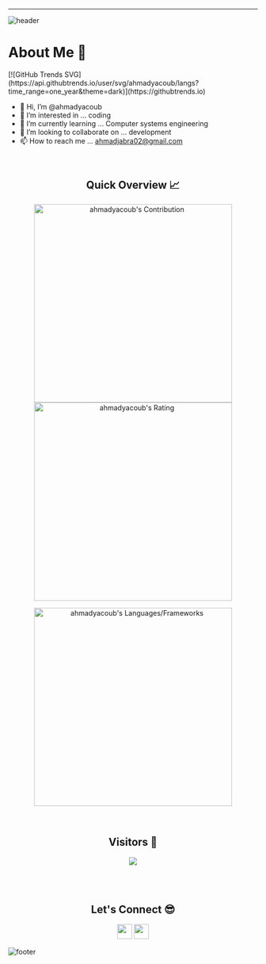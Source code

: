 
<!---
ahmadyacoub/ahmadyacoub is a ✨ special ✨ repository because its `README.md` (this file) appears on your GitHub profile.
You can click the Preview link to take a look at your changes.
--->
-----
![header](https://capsule-render.vercel.app/api?type=waving&color=gradient&height=280&section=header&text=Hi%20there%20%F0%9F%91%8B&fontSize=90)

<!--
**ahmadyacoub/ahmadyacoub** is a ✨ _special_ ✨ repository because its `README.md` (this file) appears on your GitHub profile.

-->
<h1>About Me 📌</h1>
[![GitHub Trends SVG](https://api.githubtrends.io/user/svg/ahmadyacoub/langs?time_range=one_year&theme=dark)](https://githubtrends.io)

- 👋 Hi, I’m @ahmadyacoub
- 👀 I’m interested in ... coding
- 🌱 I’m currently learning ... Computer systems engineering 
- 💞️ I’m looking to collaborate on ... development 
- 📫 How to reach me ... ahmadjabra02@gmail.com

<br />

<h2 align="center">Quick Overview 📈</h2>
  
  <p align = "center">
 
</p>

<p align = "center">
  <img src = "https://github-readme-stats.vercel.app/api?username=ahmadyacoub&count_private=true&theme=dracula&hide_border=true" alt = "ahmadyacoub's Contribution" width = 400 >
  <img src = "https://github-readme-streak-stats.herokuapp.com?user=ahmadyacoub&count_private=true&theme=dracula&hide_border=true" alt = "ahmadyacoub's Rating" width = 400 >

</p>

<p align = "center">

 <img src = "https://github-readme-stats.vercel.app/api/top-langs?username=ahmadyacoub&show_icons=true&count_private=true&locale=en&layout=compact&langs_count=10&hide_border=true&bg_color=282A36&title_color=DD6387&text_color=fff&icon_color=fff" alt = "ahmadyacoub's Languages/Frameworks" width = 400 />
</p>


<br />
<h2 align="center">Visitors 👀</h2>
<div align="center" >
  <img src="https://profile-counter.glitch.me/ahmadyacoub/count.svg"></img>
</div>

<br /><br />
<h2 align="center">Let's Connect 😎</h2>
<p align="center">
  <a href = "mailto:ahmadjabra02@gmail.com"><img src = "https://img.shields.io/badge/Gmail-D14836?style=for-the-badge&logo=gmail&logoColor=white" height = 30></a>
  <a href = "https://www.linkedin.com/in/ahmad-jabra/"><img src = "https://img.shields.io/badge/LinkedIn-0077B5?style=for-the-badge&logo=linkedin&logoColor=white"     height = 30></a>
 
</p>

![footer](https://capsule-render.vercel.app/api?type=waving&color=gradient&height=150&section=footer)
